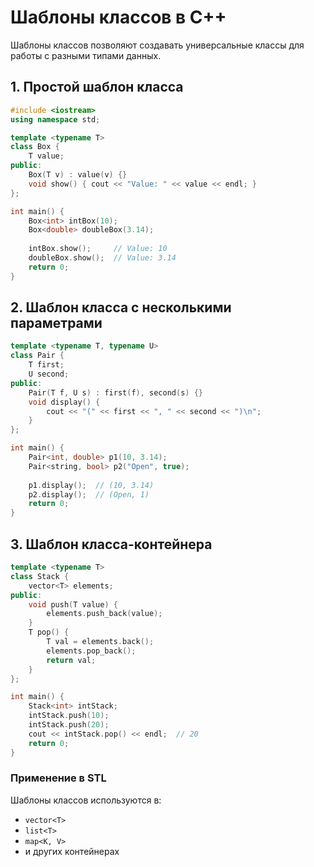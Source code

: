 # Шаблоны классов в C++

Шаблоны классов позволяют создавать универсальные классы для работы с разными типами данных.

## 1. Простой шаблон класса
```cpp
#include <iostream>
using namespace std;

template <typename T>
class Box {
    T value;
public:
    Box(T v) : value(v) {}
    void show() { cout << "Value: " << value << endl; }
};

int main() {
    Box<int> intBox(10);
    Box<double> doubleBox(3.14);
    
    intBox.show();     // Value: 10
    doubleBox.show();  // Value: 3.14
    return 0;
}
```
## 2. Шаблон класса с несколькими параметрами
```cpp
template <typename T, typename U>
class Pair {
    T first;
    U second;
public:
    Pair(T f, U s) : first(f), second(s) {}
    void display() {
        cout << "(" << first << ", " << second << ")\n";
    }
};

int main() {
    Pair<int, double> p1(10, 3.14);
    Pair<string, bool> p2("Open", true);
    
    p1.display();  // (10, 3.14)
    p2.display();  // (Open, 1)
    return 0;
}
```
## 3. Шаблон класса-контейнера
```cpp
template <typename T>
class Stack {
    vector<T> elements;
public:
    void push(T value) {
        elements.push_back(value);
    }
    T pop() {
        T val = elements.back();
        elements.pop_back();
        return val;
    }
};

int main() {
    Stack<int> intStack;
    intStack.push(10);
    intStack.push(20);
    cout << intStack.pop() << endl;  // 20
    return 0;
}
```
### Применение в STL
Шаблоны классов используются в:
- `vector<T>`
- `list<T>`
- `map<K, V>`
- и других контейнерах